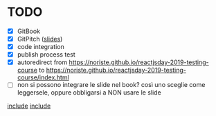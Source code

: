 # TODO

- [x] GitBook
- [x] GitPitch ([slides](https://github.com/NoriSte/reactjsday-2019-testing-course?p=slides))
- [x] code integration
- [x] publish process test
- [x] autoredirect from https://noriste.github.io/reactjsday-2019-testing-course to https://noriste.github.io/reactjsday-2019-testing-course/index.html
- [ ] non si possono integrare le slide nel book? così uno sceglie come leggersele, oppure obbligarsi a NON usare le slide

[include](../__tests__/index.test.js)
[include](./../__tests__/index.test.js)
